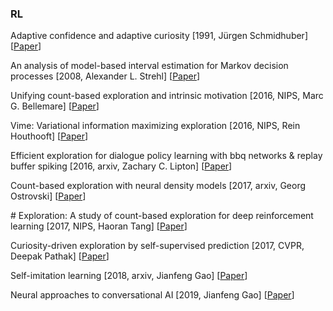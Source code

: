 ### RL

Adaptive confidence and adaptive curiosity \[1991, Jürgen Schmidhuber\] \[[Paper](http://citeseerx.ist.psu.edu/viewdoc/download?doi=10.1.1.34.5686&rep=rep1&type=pdf)\]

An analysis of model-based interval estimation for Markov decision processes \[2008, Alexander L. Strehl\] \[[Paper](https://www.ics.uci.edu/~dechter/courses/ics-295/winter-2018/papers/2008-littman-aij-main.pdf)\]

Unifying count-based exploration and intrinsic motivation \[2016, NIPS, Marc G. Bellemare\] \[[Paper](http://papers.nips.cc/paper/6383-unifying-count-based-exploration-and-intrinsic-motivation.pdf)\]

Vime: Variational information maximizing exploration \[2016, NIPS, Rein Houthooft\] \[[Paper](https://papers.nips.cc/paper/6591-vime-variational-information-maximizing-exploration.pdf)\]

Efficient exploration for dialogue policy learning with bbq networks & replay buffer spiking \[2016, arxiv, Zachary C. Lipton\] \[[Paper](http://zacklipton.com/media/papers/bbq-learning-dialogue-policy-lipton2016.pdf)\]

Count-based exploration with neural density models \[2017, arxiv, Georg Ostrovski\] \[[Paper](https://arxiv.org/pdf/1703.01310.pdf)\]

\# Exploration: A study of count-based exploration for deep reinforcement learning \[2017, NIPS, Haoran Tang\] \[[Paper](https://papers.nips.cc/paper/6868-exploration-a-study-of-count-based-exploration-for-deep-reinforcement-learning.pdf)\]

Curiosity-driven exploration by self-supervised prediction \[2017, CVPR, Deepak Pathak\] \[[Paper](http://openaccess.thecvf.com/content_cvpr_2017_workshops/w5/papers/Pathak_Curiosity-Driven_Exploration_by_CVPR_2017_paper.pdf)\]

Self-imitation learning \[2018, arxiv, Jianfeng Gao\] \[[Paper](https://arxiv.org/pdf/1806.05635.pdf)\]

Neural approaches to conversational AI \[2019, Jianfeng Gao\] \[[Paper](https://www.nowpublishers.com/article/Details/INR-074)\]


